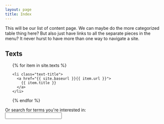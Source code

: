 ```yaml
---
layout: page
title: Index
---
```


This will be our list of content page. We can maybe do the more categorized table thing here? But also just have links to all the separate pieces in the menu? It never hurst to have more than one way to navigate a site.


<div class="toc">
  <h2>Texts</h2>
  <ul class="texts">
  {% for item in site.texts %}
  
    <li class="text-title">
      <a href="{{ site.baseurl }}{{ item.url }}">
        {{ item.title }}
      </a>
    </li>
  {% endfor %}
  </ul>
</div>

<form id="site_search">
<div>Or search for terms you're interested in:</div>
<input id="search" type="text"/>
</form>

<div id="results"></div>
<ul id="search_results"></ul>
<script src="{{site.baseurl}}/assets/js/elasticlunr.min.js"></script>
<script src="https://ajax.googleapis.com/ajax/libs/jquery/1.11.3/jquery.min.js"></script>
<script src="{{site.baseurl}}/assets/js/search.js"></script>

